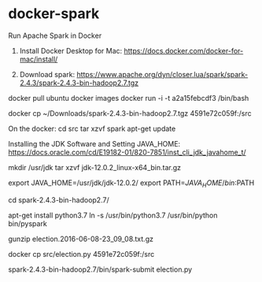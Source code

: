 # docker-spark
Run Apache Spark in Docker

1. Install Docker Desktop for Mac:
https://docs.docker.com/docker-for-mac/install/

2. Download spark:
https://www.apache.org/dyn/closer.lua/spark/spark-2.4.3/spark-2.4.3-bin-hadoop2.7.tgz

docker pull ubuntu
docker images
docker run -i -t a2a15febcdf3 /bin/bash

docker cp ~/Downloads/spark-2.4.3-bin-hadoop2.7.tgz 4591e72c059f:/src

On the docker:
cd src
tar xzvf spark
apt-get update

Installing the JDK Software and Setting JAVA_HOME: 
https://docs.oracle.com/cd/E19182-01/820-7851/inst_cli_jdk_javahome_t/

mkdir /usr/jdk
tar xzvf jdk-12.0.2_linux-x64_bin.tar.gz

export JAVA_HOME=/usr/jdk/jdk-12.0.2/
export PATH=$JAVA_HOME/bin:$PATH

cd spark-2.4.3-bin-hadoop2.7/

apt-get install python3.7
ln -s /usr/bin/python3.7 /usr/bin/python
bin/pyspark

gunzip election.2016-06-08-23_09_08.txt.gz

docker cp src/election.py 4591e72c059f:/src

spark-2.4.3-bin-hadoop2.7/bin/spark-submit election.py